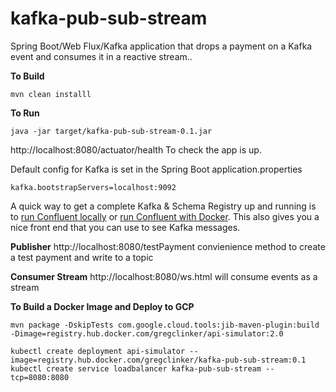 # kafka-pub-sub-stream

Spring Boot/Web Flux/Kafka application that drops a payment on a Kafka event and consumes it in a reactive stream..

**To Build**
```shell script
mvn clean installl
```

**To Run**
```shell script
java -jar target/kafka-pub-sub-stream-0.1.jar
```
http://localhost:8080/actuator/health To check the app is up.

Default config for Kafka is set in the Spring Boot application.properties

```
kafka.bootstrapServers=localhost:9092
```
A quick way to get a complete Kafka & Schema Registry up and running is to [run Confluent locally](https://docs.confluent.io/current/quickstart/ce-quickstart.html)  or [run Confluent with Docker](https://docs.confluent.io/current/quickstart/ce-docker-quickstart.html). This also gives you a nice front end that you can use to see Kafka messages.

**Publisher** http://localhost:8080/testPayment convienience method to create a test payment and write to a topic

**Consumer Stream** http://localhost:8080/ws.html will consume events as a stream

**To Build a Docker Image and Deploy to GCP**
```
mvn package -DskipTests com.google.cloud.tools:jib-maven-plugin:build -Dimage=registry.hub.docker.com/gregclinker/api-simulator:2.0

kubectl create deployment api-simulator --image=registry.hub.docker.com/gregclinker/kafka-pub-sub-stream:0.1
kubectl create service loadbalancer kafka-pub-sub-stream --tcp=8080:8080
```
